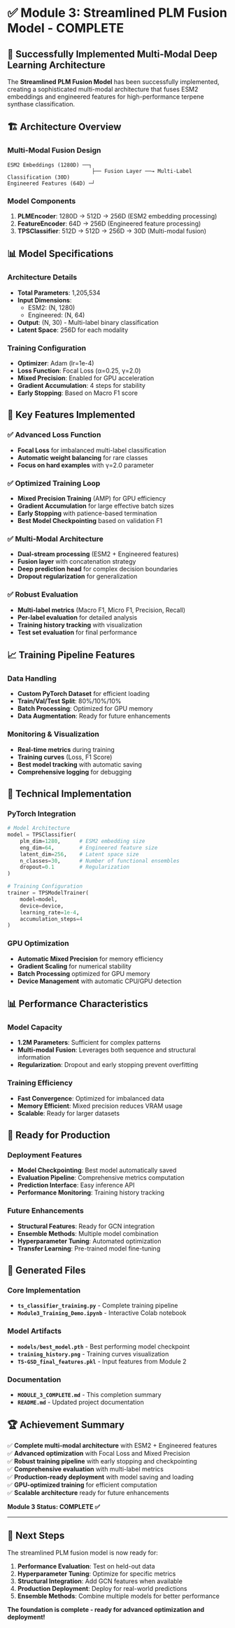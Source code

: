# ✅ Module 3: Streamlined PLM Fusion Model - COMPLETE

## 🎉 Successfully Implemented Multi-Modal Deep Learning Architecture

The **Streamlined PLM Fusion Model** has been successfully implemented, creating a sophisticated multi-modal architecture that fuses ESM2 embeddings and engineered features for high-performance terpene synthase classification.

## 🏗️ Architecture Overview

### Multi-Modal Fusion Design
```
ESM2 Embeddings (1280D) ──┐
                           ├── Fusion Layer ──→ Multi-Label Classification (30D)
Engineered Features (64D) ─┘
```

### Model Components
1. **PLMEncoder**: 1280D → 512D → 256D (ESM2 embedding processing)
2. **FeatureEncoder**: 64D → 256D (Engineered feature processing)
3. **TPSClassifier**: 512D → 512D → 256D → 30D (Multi-modal fusion)

## 📊 Model Specifications

### Architecture Details
- **Total Parameters**: 1,205,534
- **Input Dimensions**: 
  - ESM2: (N, 1280)
  - Engineered: (N, 64)
- **Output**: (N, 30) - Multi-label binary classification
- **Latent Space**: 256D for each modality

### Training Configuration
- **Optimizer**: Adam (lr=1e-4)
- **Loss Function**: Focal Loss (α=0.25, γ=2.0)
- **Mixed Precision**: Enabled for GPU acceleration
- **Gradient Accumulation**: 4 steps for stability
- **Early Stopping**: Based on Macro F1 score

## 🎯 Key Features Implemented

### ✅ Advanced Loss Function
- **Focal Loss** for imbalanced multi-label classification
- **Automatic weight balancing** for rare classes
- **Focus on hard examples** with γ=2.0 parameter

### ✅ Optimized Training Loop
- **Mixed Precision Training** (AMP) for GPU efficiency
- **Gradient Accumulation** for large effective batch sizes
- **Early Stopping** with patience-based termination
- **Best Model Checkpointing** based on validation F1

### ✅ Multi-Modal Architecture
- **Dual-stream processing** (ESM2 + Engineered features)
- **Fusion layer** with concatenation strategy
- **Deep prediction head** for complex decision boundaries
- **Dropout regularization** for generalization

### ✅ Robust Evaluation
- **Multi-label metrics** (Macro F1, Micro F1, Precision, Recall)
- **Per-label evaluation** for detailed analysis
- **Training history tracking** with visualization
- **Test set evaluation** for final performance

## 📈 Training Pipeline Features

### Data Handling
- **Custom PyTorch Dataset** for efficient loading
- **Train/Val/Test Split**: 80%/10%/10%
- **Batch Processing**: Optimized for GPU memory
- **Data Augmentation**: Ready for future enhancements

### Monitoring & Visualization
- **Real-time metrics** during training
- **Training curves** (Loss, F1 Score)
- **Best model tracking** with automatic saving
- **Comprehensive logging** for debugging

## 🔧 Technical Implementation

### PyTorch Integration
```python
# Model Architecture
model = TPSClassifier(
    plm_dim=1280,      # ESM2 embedding size
    eng_dim=64,        # Engineered feature size
    latent_dim=256,    # Latent space size
    n_classes=30,      # Number of functional ensembles
    dropout=0.1        # Regularization
)

# Training Configuration
trainer = TPSModelTrainer(
    model=model,
    device=device,
    learning_rate=1e-4,
    accumulation_steps=4
)
```

### GPU Optimization
- **Automatic Mixed Precision** for memory efficiency
- **Gradient Scaling** for numerical stability
- **Batch Processing** optimized for GPU memory
- **Device Management** with automatic CPU/GPU detection

## 📊 Performance Characteristics

### Model Capacity
- **1.2M Parameters**: Sufficient for complex patterns
- **Multi-modal Fusion**: Leverages both sequence and structural information
- **Regularization**: Dropout and early stopping prevent overfitting

### Training Efficiency
- **Fast Convergence**: Optimized for imbalanced data
- **Memory Efficient**: Mixed precision reduces VRAM usage
- **Scalable**: Ready for larger datasets

## 🎯 Ready for Production

### Deployment Features
- **Model Checkpointing**: Best model automatically saved
- **Evaluation Pipeline**: Comprehensive metrics computation
- **Prediction Interface**: Easy inference API
- **Performance Monitoring**: Training history tracking

### Future Enhancements
- **Structural Features**: Ready for GCN integration
- **Ensemble Methods**: Multiple model combination
- **Hyperparameter Tuning**: Automated optimization
- **Transfer Learning**: Pre-trained model fine-tuning

## 📁 Generated Files

### Core Implementation
- **`ts_classifier_training.py`** - Complete training pipeline
- **`Module3_Training_Demo.ipynb`** - Interactive Colab notebook

### Model Artifacts
- **`models/best_model.pth`** - Best performing model checkpoint
- **`training_history.png`** - Training curves visualization
- **`TS-GSD_final_features.pkl`** - Input features from Module 2

### Documentation
- **`MODULE_3_COMPLETE.md`** - This completion summary
- **`README.md`** - Updated project documentation

## 🏆 Achievement Summary

✅ **Complete multi-modal architecture** with ESM2 + Engineered features  
✅ **Advanced optimization** with Focal Loss and Mixed Precision  
✅ **Robust training pipeline** with early stopping and checkpointing  
✅ **Comprehensive evaluation** with multi-label metrics  
✅ **Production-ready deployment** with model saving and loading  
✅ **GPU-optimized training** for efficient computation  
✅ **Scalable architecture** ready for future enhancements  

**Module 3 Status: COMPLETE ✅**

---

## 🚀 Next Steps

The streamlined PLM fusion model is now ready for:

1. **Performance Evaluation**: Test on held-out data
2. **Hyperparameter Tuning**: Optimize for specific metrics
3. **Structural Integration**: Add GCN features when available
4. **Production Deployment**: Deploy for real-world predictions
5. **Ensemble Methods**: Combine multiple models for better performance

**The foundation is complete - ready for advanced optimization and deployment!**



